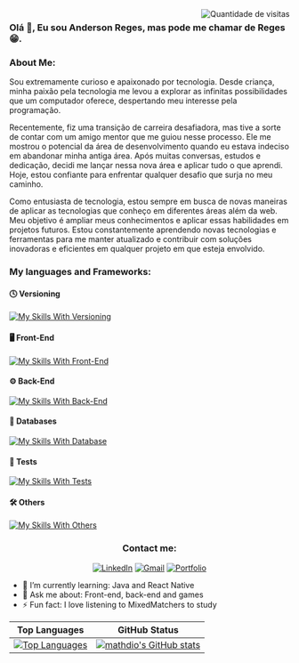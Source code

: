 <div align="center">
    <img src="https://komarev.com/ghpvc/?username=Anderson-Reges&label=VISITAS&style=plastic&color=FF0000" alt="Quantidade de visitas" align="right">
</div>

### Olá 👋, Eu sou Anderson Reges, mas pode me chamar de Reges 😁.

### About Me:

Sou extremamente curioso e apaixonado por tecnologia. Desde criança, minha paixão pela tecnologia me levou a explorar as infinitas possibilidades que um computador oferece, despertando meu interesse pela programação.

Recentemente, fiz uma transição de carreira desafiadora, mas tive a sorte de contar com um amigo mentor que me guiou nesse processo. Ele me mostrou o potencial da área de desenvolvimento quando eu estava indeciso em abandonar minha antiga área. Após muitas conversas, estudos e dedicação, decidi me lançar nessa nova área e aplicar tudo o que aprendi. Hoje, estou confiante para enfrentar qualquer desafio que surja no meu caminho.

Como entusiasta de tecnologia, estou sempre em busca de novas maneiras de aplicar as tecnologias que conheço em diferentes áreas além da web. Meu objetivo é ampliar meus conhecimentos e aplicar essas habilidades em projetos futuros. Estou constantemente aprendendo novas tecnologias e ferramentas para me manter atualizado e contribuir com soluções inovadoras e eficientes em qualquer projeto em que esteja envolvido.

### My languages and Frameworks:

#### 🕓 Versioning

[![My Skills With Versioning](https://skillicons.dev/icons?i=git,github)](https://skillicons.dev)
  
#### 🖥️ Front-End

[![My Skills With Front-End](https://skillicons.dev/icons?i=js,ts,html,css,sass,tailwind,react,redux)](https://skillicons.dev)
  
#### ⚙️ Back-End

[![My Skills With Back-End](https://skillicons.dev/icons?i=nodejs,ts,py,express,sequelize)](https://skillicons.dev)
  
  
#### 💾 Databases

[![My Skills With Database](https://skillicons.dev/icons?i=mysql,mongo)](https://skillicons.dev)

#### 🧪 Tests

[![My Skills With Tests](https://skillicons.dev/icons?i=jest)](https://skillicons.dev)

#### 🛠️ Others

[![My Skills With Others](https://skillicons.dev/icons?i=docker,figma)](https://skillicons.dev)
  
  
### <div align="center">Contact me:</div>

<div align="center">
  
<a href="https://www.linkedin.com/in/anderson-reges/">![LinkedIn](https://img.shields.io/badge/linkedin-%230077B5.svg?style=for-the-badge&logo=linkedin&logoColor=white)</a>
<a href="mailto:andersonreges76@gmail.com">![Gmail](https://img.shields.io/badge/Gmail-D14836?style=for-the-badge&logo=gmail&logoColor=white)</a>
<a href="anderson-reges.vercel.app">![Portfolio](https://img.shields.io/badge/Portfolio-%23000000.svg?style=for-the-badge&logo=firefox&logoColor=#FF7139)</a>
 
</div>

<!--START_SECTION:waka--><!--END_SECTION:waka-->

- 🌱 I’m currently learning: Java and React Native
- 💬 Ask me about: Front-end, back-end and games
- ⚡ Fun fact: I love listening to MixedMatchers to study


| Top Languages | GitHub Status |
| ------------- | ------------- |
|<a href="https://github.com/Anderson-Reges" align="left"><img src="https://github-readme-stats.vercel.app/api/top-langs/?username=Anderson-Reges&langs_count=10&title_color=ec4899&text_color=ffffff&icon_color=ec4899&bg_color=1c1917&hide_border=true&locale=en&custom_title=Top%20%Languages" alt="Top Languages" /></a>  | <a href="https://github.com/Anderson-Reges"><img src="https://github-readme-stats.vercel.app/api?username=Anderson-Reges&show_icons=true&hide=&count_private=true&title_color=ec4899&text_color=ffffff&icon_color=ec4899&bg_color=1c1917&hide_border=true&show_icons=true" alt="mathdio's GitHub stats" /></a>  |
